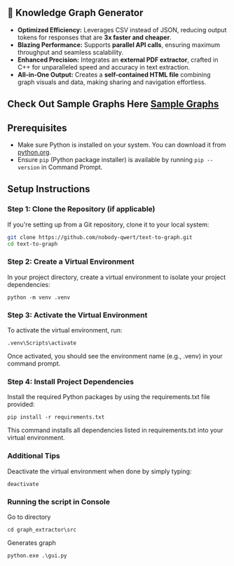 ## 🚀 Knowledge Graph Generator

- **Optimized Efficiency:** Leverages CSV instead of JSON, reducing output tokens for responses that are **3x faster and cheaper**.  
- **Blazing Performance:** Supports **parallel API calls**, ensuring maximum throughput and seamless scalability.  
- **Enhanced Precision:** Integrates an **external PDF extractor**, crafted in C++ for unparalleled speed and accuracy in text extraction.  
- **All-in-One Output:** Creates a **self-contained HTML file** combining graph visuals and data, making sharing and navigation effortless.

## Check Out Sample Graphs Here [Sample Graphs](https://bizbas.com/)



## Prerequisites

- Make sure Python is installed on your system. You can download it from [python.org](https://www.python.org/).
- Ensure `pip` (Python package installer) is available by running `pip --version` in Command Prompt.

## Setup Instructions

### Step 1: Clone the Repository (if applicable)

If you're setting up from a Git repository, clone it to your local system:

```bash
git clone https://github.com/nobody-qwert/text-to-graph.git
cd text-to-graph
```

### Step 2: Create a Virtual Environment

In your project directory, create a virtual environment to isolate your project dependencies:
```
python -m venv .venv
```

### Step 3: Activate the Virtual Environment

To activate the virtual environment, run:

```
.venv\Scripts\activate
```

Once activated, you should see the environment name (e.g., .venv) in your command prompt.
### Step 4: Install Project Dependencies

Install the required Python packages by using the requirements.txt file provided:

```
pip install -r requirements.txt
```

This command installs all dependencies listed in requirements.txt into your virtual environment.

### Additional Tips
Deactivate the virtual environment when done by simply typing:

```
deactivate
```

### Running the script in Console
Go to directory
```
cd graph_extractor\src
```

Generates graph
```
python.exe .\gui.py
```
